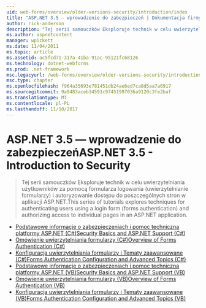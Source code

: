 ```yaml
---
uid: web-forms/overview/older-versions-security/introduction/index
title: "ASP.NET 3.5 — wprowadzenie do zabezpieczeń | Dokumentacja firmy Microsoft"
author: rick-anderson
description: "Tej serii samouczków Eksploruje technik w celu uwierzytelniania użytkowników za pomocą formularza logowania (uwierzytelnianie formularzy) i autoryzowanie dostępu do poszczególnych stron..."
ms.author: aspnetcontent
manager: wpickett
ms.date: 11/04/2011
ms.topic: article
ms.assetid: ac5fcd71-317a-41ba-91ac-95121fc68126
ms.technology: dotnet-webforms
ms.prod: .net-framework
msc.legacyurl: /web-forms/overview/older-versions-security/introduction
msc.type: chapter
ms.openlocfilehash: f964a35693e781451db24ae6ed7ca8d5aa7a6917
ms.sourcegitcommit: 9a9483aceb34591c97451997036a9120c3fe2baf
ms.translationtype: MT
ms.contentlocale: pl-PL
ms.lasthandoff: 11/10/2017
---
```

<a name="aspnet-35---introduction-to-security"></a><span data-ttu-id="13baf-103">ASP.NET 3.5 — wprowadzenie do zabezpieczeń</span><span class="sxs-lookup"><span data-stu-id="13baf-103">ASP.NET 3.5 - Introduction to Security</span></span>
====================
> <span data-ttu-id="13baf-104">Tej serii samouczków Eksploruje technik w celu uwierzytelniania użytkowników za pomocą formularza logowania (uwierzytelnianie formularzy) i autoryzowanie dostępu do poszczególnych stron w aplikacji ASP.NET.</span><span class="sxs-lookup"><span data-stu-id="13baf-104">This series of tutorials explores techniques for authenticating users using a login form (forms authentication) and authorizing access to individual pages in an ASP.NET application.</span></span>


- [<span data-ttu-id="13baf-105">Podstawowe informacje o zabezpieczeniach i pomoc techniczna platformy ASP.NET (C#)</span><span class="sxs-lookup"><span data-stu-id="13baf-105">Security Basics and ASP.NET Support (C#)</span></span>](security-basics-and-asp-net-support-cs.md)
- [<span data-ttu-id="13baf-106">Omówienie uwierzytelniania formularzy (C#)</span><span class="sxs-lookup"><span data-stu-id="13baf-106">Overview of Forms Authentication (C#)</span></span>](an-overview-of-forms-authentication-cs.md)
- [<span data-ttu-id="13baf-107">Konfiguracja uwierzytelniania formularzy i Tematy zaawansowane (C#)</span><span class="sxs-lookup"><span data-stu-id="13baf-107">Forms Authentication Configuration and Advanced Topics (C#)</span></span>](forms-authentication-configuration-and-advanced-topics-cs.md)
- [<span data-ttu-id="13baf-108">Podstawowe informacje o zabezpieczeniach i pomoc techniczna platformy ASP.NET (VB)</span><span class="sxs-lookup"><span data-stu-id="13baf-108">Security Basics and ASP.NET Support (VB)</span></span>](security-basics-and-asp-net-support-vb.md)
- [<span data-ttu-id="13baf-109">Omówienie uwierzytelniania formularzy (VB)</span><span class="sxs-lookup"><span data-stu-id="13baf-109">Overview of Forms Authentication (VB)</span></span>](an-overview-of-forms-authentication-vb.md)
- [<span data-ttu-id="13baf-110">Konfiguracja uwierzytelniania formularzy i Tematy zaawansowane (VB)</span><span class="sxs-lookup"><span data-stu-id="13baf-110">Forms Authentication Configuration and Advanced Topics (VB)</span></span>](forms-authentication-configuration-and-advanced-topics-vb.md)
